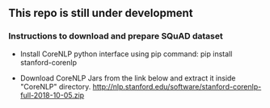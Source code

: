 ## This repo is still under development

### Instructions to download and prepare SQuAD dataset

- Install CoreNLP python interface using pip command:
pip install stanford-corenlp

- Download CoreNLP Jars from the link below and extract it inside "CoreNLP" directory.
http://nlp.stanford.edu/software/stanford-corenlp-full-2018-10-05.zip
